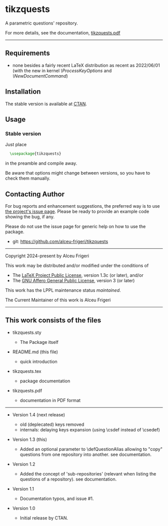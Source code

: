 tikzquests
==========

A parametric questions' repository.

For more details,  see the documentation,
[tikzquests.pdf](http://mirrors.ctan.org/macros/latex/contrib/tikzquests/doc/tikzquests.pdf)

--------------

## Requirements
* none besides a fairly recent LaTeX distribution as recent as 2022/06/01
(with the new in kernel *\ProcessKeyOptions* and *\NewDocumentCommand*)

## Installation
The stable version is available at [CTAN](https://ctan.org/pkg/tikzquests).

## Usage
### Stable version
Just place
```latex
  \usepackage{tikzquests}
```

in the preamble and compile away.


Be aware that options might change between versions, so you have to check them manually.


## Contacting Author

For bug reports and enhancement suggestions, the preferred way is to use
[the project's issue page](https://github.com/alceu-frigeri/tikzquests/issues).
Please be ready to provide an example code showing the bug, if any.

Please do not use the issue page for generic help on how to use the package.

* git: https://github.com/alceu-frigeri/tikzquests

-------------
Copyright 2024-present by Alceu Frigeri

 This work may be distributed and/or modified under the
 conditions of

 * The [LaTeX Project Public License](http://www.latex-project.org/lppl.txt), version 1.3c (or later), and/or
 * The [GNU Affero General Public License](https://www.gnu.org/licenses/agpl-3.0.html), version 3 (or later)

This work has the LPPL maintenance status *maintained*.

The Current Maintainer of this work is Alceu Frigeri

-------------
## This work consists of the files

* tikzquests.sty
    - The Package itself

* README.md (this file)
    - quick introduction

* tikzquests.tex
    - package documentation

* tikzquests.pdf
    - documentation in PDF format

-------------
* Version 1.4 (next release)
    - old (deplecated) keys removed
    - internals: delaying keys expansion (using \csdef instead of \csedef)

* Version 1.3 (this)
    - Added an optional parameter to \defQuestionAlias allowing to "copy" questions from one repository into another. see documentation.

* Version 1.2
    - Added the concept of 'sub-repositories' (relevant when listing the questions of a repository). see documentation.

* Version 1.1
    - Documentation typos, and issue #1.

* Version 1.0
    - Initial release by CTAN.
